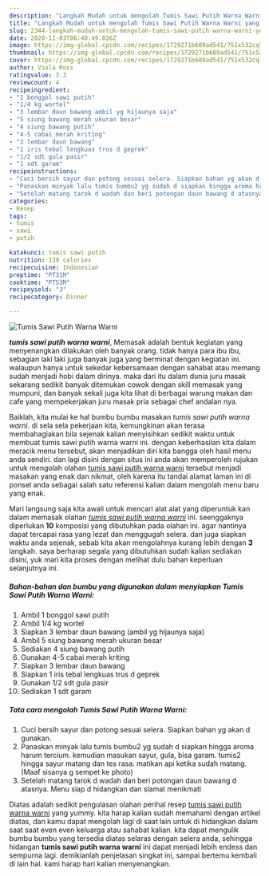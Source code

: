 ```yaml
---
description: "Langkah Mudah untuk mengolah Tumis Sawi Putih Warna Warni yang simpel"
title: "Langkah Mudah untuk mengolah Tumis Sawi Putih Warna Warni yang simpel"
slug: 2344-langkah-mudah-untuk-mengolah-tumis-sawi-putih-warna-warni-yang-simpel
date: 2020-11-03T06:40:49.036Z
image: https://img-global.cpcdn.com/recipes/1729271b689ad541/751x532cq70/tumis-sawi-putih-warna-warni-foto-resep-utama.jpg
thumbnail: https://img-global.cpcdn.com/recipes/1729271b689ad541/751x532cq70/tumis-sawi-putih-warna-warni-foto-resep-utama.jpg
cover: https://img-global.cpcdn.com/recipes/1729271b689ad541/751x532cq70/tumis-sawi-putih-warna-warni-foto-resep-utama.jpg
author: Viola Ross
ratingvalue: 3.3
reviewcount: 4
recipeingredient:
- "1 bonggol sawi putih"
- "1/4 kg wortel"
- "3 lembar daun bawang ambil yg hijaunya saja"
- "5 siung bawang merah ukuran besar"
- "4 siung bawang putih"
- "4-5 cabai merah kriting"
- "3 lembar daun bawang"
- "1 iris tebal lengkuas trus d geprek"
- "1/2 sdt gula pasir"
- "1 sdt garam"
recipeinstructions:
- "Cuci bersih sayur dan potong sesuai selera. Siapkan bahan yg akan d gunakan."
- "Panaskan minyak lalu tumis bumbu2 yg sudah d siapkan hingga aroma harum tercium. kemudian masukan sayur, gula, bisa garam. tumis2 hingga sayur matang dan tes rasa. matikan api ketika sudah matang. (Maaf sisanya g sempet ke photo)"
- "Setelah matang tarok d wadah dan beri potongan daun bawang d atasnya. Menu siap d hidangkan dan slamat menikmati"
categories:
- Resep
tags:
- tumis
- sawi
- putih

katakunci: tumis sawi putih 
nutrition: 139 calories
recipecuisine: Indonesian
preptime: "PT31M"
cooktime: "PT53M"
recipeyield: "3"
recipecategory: Dinner

---
```



![Tumis Sawi Putih Warna Warni](https://img-global.cpcdn.com/recipes/1729271b689ad541/751x532cq70/tumis-sawi-putih-warna-warni-foto-resep-utama.jpg)

<b><i>tumis sawi putih warna warni</i></b>, Memasak adalah bentuk kegiatan yang menyenangkan dilakukan oleh banyak orang. tidak hanya para ibu ibu, sebagian laki laki juga banyak juga yang berminat dengan kegiatan ini. walaupun hanya untuk sekedar kebersamaan dengan sahabat atau memang sudah menjadi hobi dalam dirinya. maka dari itu dalam dunia juru masak sekarang sedikit banyak ditemukan cowok dengan skill memasak yang mumpuni, dan banyak sekali juga kita lihat di berbagai warung makan dan cafe yang mempekerjakan juru masak pria sebagai chef andalan nya.

Baiklah, kita mulai ke hal bumbu bumbu masakan <i>tumis sawi putih warna warni</i>. di sela sela pekerjaan kita, kemungkinan akan terasa membahagiakan bila sejenak kalian menyisihkan sedikit waktu untuk membuat tumis sawi putih warna warni ini. dengan keberhasilan kita dalam meracik menu tersebut, akan menjadikan diri kita bangga oleh hasil menu anda sendiri. dan lagi disini dengan situs ini anda akan memperoleh rujukan untuk mengolah olahan <u>tumis sawi putih warna warni</u> tersebut menjadi masakan yang enak dan nikmat, oleh karena itu tandai alamat laman ini di ponsel anda sebagai salah satu referensi kalian dalam mengolah menu baru yang enak.




Mari langsung saja kita awali untuk mencari alat alat yang diperuntuk kan dalam memasak olahan <u><i>tumis sawi putih warna warni</i></u> ini. seenggaknya diperlukan <b>10</b> komposisi yang dibutuhkan pada olahan ini. agar nantinya dapat tercapai rasa yang lezat dan menggugah selera. dan juga siapkan waktu anda sejenak, sebab kita akan mengolahnya kurang lebih dengan <b>3</b> langkah. saya berharap segala yang dibutuhkan sudah kalian sediakan disini, yuk mari kita proses dengan melihat dulu bahan keperluan selanjutnya ini.

<!--inarticleads1-->

##### Bahan-bahan dan bumbu yang digunakan dalam menyiapkan Tumis Sawi Putih Warna Warni:

1. Ambil 1 bonggol sawi putih
1. Ambil 1/4 kg wortel
1. Siapkan 3 lembar daun bawang (ambil yg hijaunya saja)
1. Ambil 5 siung bawang merah ukuran besar
1. Sediakan 4 siung bawang putih
1. Gunakan 4-5 cabai merah kriting
1. Siapkan 3 lembar daun bawang
1. Siapkan 1 iris tebal lengkuas trus d geprek
1. Gunakan 1/2 sdt gula pasir
1. Sediakan 1 sdt garam




<!--inarticleads2-->

##### Tata cara mengolah Tumis Sawi Putih Warna Warni:

1. Cuci bersih sayur dan potong sesuai selera. Siapkan bahan yg akan d gunakan.
1. Panaskan minyak lalu tumis bumbu2 yg sudah d siapkan hingga aroma harum tercium. kemudian masukan sayur, gula, bisa garam. tumis2 hingga sayur matang dan tes rasa. matikan api ketika sudah matang. (Maaf sisanya g sempet ke photo)
1. Setelah matang tarok d wadah dan beri potongan daun bawang d atasnya. Menu siap d hidangkan dan slamat menikmati




Diatas adalah sedikit pengulasan olahan perihal resep <u>tumis sawi putih warna warni</u> yang yummy. kita harap kalian sudah memahami dengan artikel diatas, dan kamu dapat mengolah lagi di saat lain untuk di hidangkan dalam saat saat even even keluarga atau sahabat kalian. kita dapat mengulik bumbu bumbu yang tersedia diatas selaras dengan selera anda, sehingga hidangan <b>tumis sawi putih warna warni</b> ini dapat menjadi lebih endess dan sempurna lagi. demikianlah penjelasan singkat ini, sampai bertemu kembali di lain hal. kami harap hari kalian menyenangkan.
